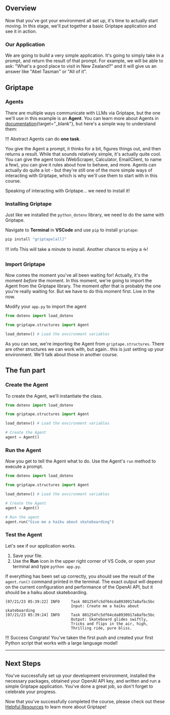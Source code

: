 ## Overview

Now that you've got your environment all set up, it's time to actually start moving. In this stage, we'll put together a basic Griptape application and see it in action. 

<!-- <iframe  src="https://www.youtube.com/embed/_rg5rbzNc4c" title="YouTube video player" frameborder="0" allow="accelerometer; autoplay; clipboard-write; encrypted-media; gyroscope; picture-in-picture; web-share" allowfullscreen></iframe> -->

### Our Application

We are going to build a very simple application. It's going to simply take in a prompt, and return the result of that prompt. For example, we will be able to ask: "What's a good place to visit in New Zealand?" and it will give us an answer like "Abel Tasman" or "All of it".

## Griptape
### Agents

There are multiple ways communicate with LLMs via Griptape, but the one we'll use in this example is an **Agent**. You can learn more about Agents in [documentation](https://docs.griptape.ai/stable/griptape-framework/structures/agents/){target="_blank"}, but here's a simple way to understand them:

!!! Abstract
    Agents can do **one task**.

You give the Agent a prompt, it thinks for a bit, figures things out, and then returns a result. While that sounds relatively simple, it's actually quite cool. You can give the agent tools (WebScraper, Calculator, EmailClient, to name a few), you can give it rules about how to behave, and more. Agents can actually do quite a lot - but they're still one of the more simple ways of interacting with Griptape, which is why we'll use them to start with in this course.

Speaking of interacting with Griptape... we need to install it!

### Installing Griptape

Just like we installed the `python_dotenv` library, we need to do the same with Griptape. 

Navigate to **Terminal** in **VSCode** and use `pip` to install `griptape`:

```sh
pip install "griptape[all]"

```

!!! info
    This will take a minute to install. Another chance to enjoy a :coffee:!

### Import Griptape

Now comes the moment you've all been waiting for! Actually, it's the moment _before_ the moment. In this moment, we're going to import the Agent from the Griptape library. The moment _after_ that is probably the one you're really waiting for. But we have to do this moment first. Live in the now.

Modify your `app.py` to import the agent

```py title="app.py" hl_lines="3" linenums="1"
from dotenv import load_dotenv

from griptape.structures import Agent

load_dotenv() # Load the environment variables
```

As you can see, we're importing the Agent from `griptape.structures`. There are other structures we can work with, but again.. this is just setting up your environment. We'll talk about those in another course.

## The fun part
### Create the Agent

To create the Agent, we'll instantiate the class. 

```py title="app.py" hl_lines="7 8" linenums="1"
from dotenv import load_dotenv

from griptape.structures import Agent

load_dotenv() # Load the environment variables

# Create the Agent
agent = Agent()
```

### Run the Agent
_Now_ you get to tell the Agent what to do. Use the Agent's `run` method to execute a prompt.

```py title="app.py" hl_lines="10 11" linenums="1"
from dotenv import load_dotenv

from griptape.structures import Agent

load_dotenv() # Load the environment variables

# Create the Agent
agent = Agent()

# Run the agent
agent.run("Give me a haiku about skateboarding")
```

### Test the Agent

Let's see if our application works.

1. Save your file.
2. Use the **Run** icon in the upper right corner of VS Code, or open your terminal and type `python app.py`.

If everything has been set up correctly, you should see the result of the `agent.run()` command printed in the terminal. The exact output will depend on the current configuration and performance of the OpenAI API, but it should be a haiku about skateboarding.

```shell
[07/21/23 05:39:22] INFO     Task 801254fc5df64cda8930917a8afbc5bc                                              
                             Input: Create me a haiku about skateboarding                                       
[07/21/23 05:39:24] INFO     Task 801254fc5df64cda8930917a8afbc5bc                                              
                             Output: Skateboard glides swiftly,                                                 
                             Tricks and flips in the air, high,                                                 
                             Thrilling ride, pure bliss.      
```

!!! Success
        Congrats! You've taken the first push and created your first Python script that works with a large language model!

---

## Next Steps

You've successfully set up your development environment, installed the necessary packages, obtained your OpenAI API key, and written and run a simple Griptape application. You've done a great job, so don't forget to celebrate your progress. 

Now that you've successfully completed the course, please check out these [Helpful Resources](04_helpful_resources.md) to learn more about Griptape!


